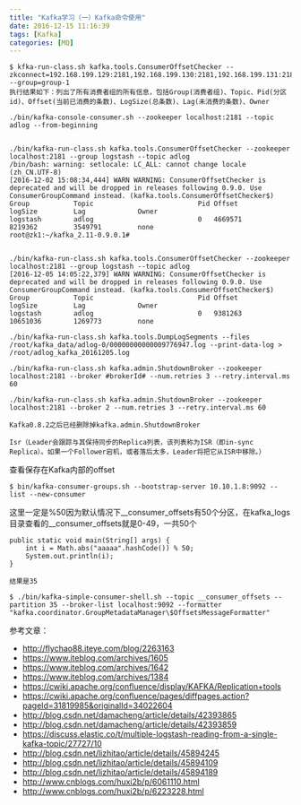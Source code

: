 ```yaml
---
title: "Kafka学习（一）Kafka命令使用"
date: 2016-12-15 11:16:39
tags: [Kafka]
categories: [MQ]
---
```


```
$ kfka-run-class.sh kafka.tools.ConsumerOffsetChecker --zkconnect=192.168.199.129:2181,192.168.199.130:2181,192.168.199.131:2181 --group=group-1 
执行结果如下：列出了所有消费者组的所有信息，包括Group(消费者组)、Topic、Pid(分区id)、Offset(当前已消费的条数)、LogSize(总条数)、Lag(未消费的条数)、Owner 
```

```
./bin/kafka-console-consumer.sh --zookeeper localhost:2181 --topic adlog --from-beginning


./bin/kafka-run-class.sh kafka.tools.ConsumerOffsetChecker --zookeeper localhost:2181 --group logstash --topic adlog
/bin/bash: warning: setlocale: LC_ALL: cannot change locale (zh_CN.UTF-8)
[2016-12-02 15:08:34,444] WARN WARNING: ConsumerOffsetChecker is deprecated and will be dropped in releases following 0.9.0. Use ConsumerGroupCommand instead. (kafka.tools.ConsumerOffsetChecker$)
Group           Topic                          Pid Offset          logSize         Lag             Owner
logstash        adlog                          0   4669571         8219362         3549791         none
root@zk1:~/kafka_2.11-0.9.0.1#


./bin/kafka-run-class.sh kafka.tools.ConsumerOffsetChecker --zookeeper localhost:2181 --group logstash --topic adlog
[2016-12-05 14:05:22,379] WARN WARNING: ConsumerOffsetChecker is deprecated and will be dropped in releases following 0.9.0. Use ConsumerGroupCommand instead. (kafka.tools.ConsumerOffsetChecker$)
Group           Topic                          Pid Offset          logSize         Lag             Owner
logstash        adlog                          0   9381263         10651036        1269773         none

./bin/kafka-run-class.sh kafka.tools.DumpLogSegments --files /root/kafka_data/adlog-0/00000000000009776947.log --print-data-log > /root/adlog_kafka_20161205.log

./bin/kafka-run-class.sh kafka.admin.ShutdownBroker --zookeeper localhost:2181 --broker #brokerId# --num.retries 3 --retry.interval.ms 60

./bin/kafka-run-class.sh kafka.admin.ShutdownBroker --zookeeper localhost:2181 --broker 2 --num.retries 3 --retry.interval.ms 60

Kafka0.8.2之后已经删除掉kafka.admin.ShutdownBroker

Isr（Leader会跟踪与其保持同步的Replica列表，该列表称为ISR（即in-sync Replica）。如果一个Follower宕机，或者落后太多，Leader将把它从ISR中移除。）
```

查看保存在Kafka内部的offset

```
$ bin/kafka-consumer-groups.sh --bootstrap-server 10.10.1.8:9092 --list --new-consumer
```

这里一定是%50因为默认情况下__consumer_offsets有50个分区，在kafka_logs目录查看的__consumer_offsets就是0-49，一共50个

```
public static void main(String[] args) {
    int i = Math.abs("aaaaa".hashCode()) % 50;
    System.out.println(i);
}

结果是35
```

```
$ ./bin/kafka-simple-consumer-shell.sh --topic __consumer_offsets --partition 35 --broker-list localhost:9092 --formatter "kafka.coordinator.GroupMetadataManager\$OffsetsMessageFormatter"
```

参考文章：

- http://flychao88.iteye.com/blog/2263163
- https://www.iteblog.com/archives/1605
- https://www.iteblog.com/archives/1642
- https://www.iteblog.com/archives/1384
- https://cwiki.apache.org/confluence/display/KAFKA/Replication+tools
- https://cwiki.apache.org/confluence/pages/diffpages.action?pageId=31819985&originalId=34022604
- http://blog.csdn.net/damacheng/article/details/42393865
- http://blog.csdn.net/damacheng/article/details/42393859
- https://discuss.elastic.co/t/multiple-logstash-reading-from-a-single-kafka-topic/27727/10
- http://blog.csdn.net/lizhitao/article/details/45894245
- http://blog.csdn.net/lizhitao/article/details/45894109
- http://blog.csdn.net/lizhitao/article/details/45894189
- http://www.cnblogs.com/huxi2b/p/6061110.html
- http://www.cnblogs.com/huxi2b/p/6223228.html